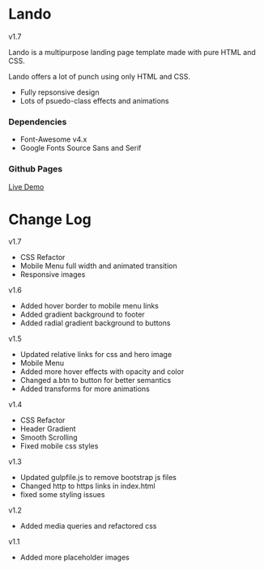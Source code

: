 # Lando

v1.7

Lando is a multipurpose landing page template made with pure HTML and CSS.

Lando offers a lot of punch using only HTML and CSS.

* Fully repsonsive design
* Lots of psuedo-class effects and animations

### Dependencies

* Font-Awesome v4.x
* Google Fonts Source Sans and Serif

### Github Pages

<a href="https://jbratcher.github.io/lando/">Live Demo</a>

# Change Log

v1.7

* CSS Refactor
* Mobile Menu full width and animated transition
* Responsive images

v1.6

* Added hover border to mobile menu links
* Added gradient background to footer
* Added radial gradient background to buttons

v1.5

* Updated relative links for css and hero image
* Mobile Menu
* Added more hover effects with opacity and color
* Changed a.btn to button for better semantics
* Added transforms for more animations

v1.4

* CSS Refactor
* Header Gradient
* Smooth Scrolling
* Fixed mobile css styles

v1.3

* Updated gulpfile.js to remove bootstrap js files
* Changed http to https links in index.html
* fixed some styling issues

v1.2 

* Added media queries and refactored css

v1.1

* Added more placeholder images


